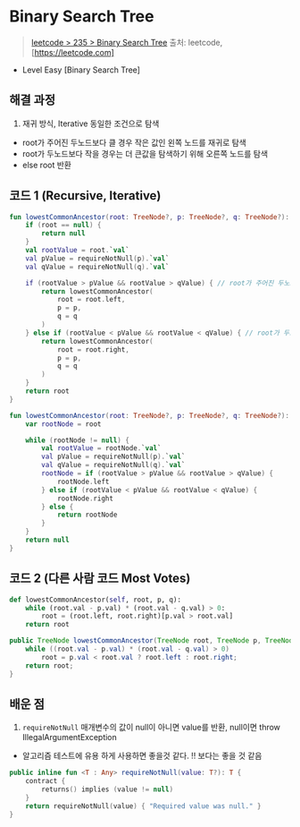 # Binary Search Tree

> [leetcode > 235 > Binary Search Tree](https://leetcode.com/problems/lowest-common-ancestor-of-a-binary-search-tree/)
> 출처: leetcode, [https://leetcode.com]

- Level Easy [Binary Search Tree]

## 해결 과정

1. 재귀 방식, Iterative 동일한 조건으로 탐색
 - root가 주어진 두노드보다 클 경우 작은 값인 왼쪽 노드를 재귀로 탐색
 - root가 두노드보다 작을 경우는 더 큰값을 탐색하기 위해 오른쪽 노드를 탐색
 - else root 반환


## 코드 1 (Recursive, Iterative)

```kotlin (Recursive)
fun lowestCommonAncestor(root: TreeNode?, p: TreeNode?, q: TreeNode?): TreeNode? {
    if (root == null) {
        return null
    }
    val rootValue = root.`val`
    val pValue = requireNotNull(p).`val`
    val qValue = requireNotNull(q).`val`

    if (rootValue > pValue && rootValue > qValue) { // root가 주어진 두노드보다 클 경우 작은 값인 왼쪽 노드를 재귀로 탐색
        return lowestCommonAncestor(
            root = root.left,
            p = p,
            q = q
        )
    } else if (rootValue < pValue && rootValue < qValue) { // root가 두노드보다 작을 경우는 더 큰값을 탐색하기 위해 오른쪽 노드를 탐색
        return lowestCommonAncestor(
            root = root.right,
            p = p,
            q = q
        )
    }
    return root
}
```

```kotlin (Iterative)
fun lowestCommonAncestor(root: TreeNode?, p: TreeNode?, q: TreeNode?): TreeNode? {
    var rootNode = root

    while (rootNode != null) {
        val rootValue = rootNode.`val`
        val pValue = requireNotNull(p).`val`
        val qValue = requireNotNull(q).`val`
        rootNode = if (rootValue > pValue && rootValue > qValue) {
            rootNode.left
        } else if (rootValue < pValue && rootValue < qValue) {
            rootNode.right
        } else {
            return rootNode
        }
    }
    return null
}
```

## 코드 2 (다른 사람 코드 Most Votes)

```Python
def lowestCommonAncestor(self, root, p, q):
    while (root.val - p.val) * (root.val - q.val) > 0:
        root = (root.left, root.right)[p.val > root.val]
    return root
```

```Java
public TreeNode lowestCommonAncestor(TreeNode root, TreeNode p, TreeNode q) {
    while ((root.val - p.val) * (root.val - q.val) > 0)
        root = p.val < root.val ? root.left : root.right;
    return root;
}
```

## 배운 점
1. `requireNotNull` 매개변수의 값이 null이 아니면 value를 반환, null이면  throw IllegalArgumentException
- 알고리즘 테스트에 유용 하게 사용하면 좋을것 같다. !! 보다는 좋을 것 같음
```Kotlin
public inline fun <T : Any> requireNotNull(value: T?): T {
    contract {
        returns() implies (value != null)
    }
    return requireNotNull(value) { "Required value was null." }
}
```
